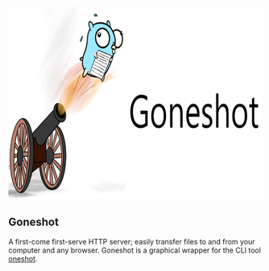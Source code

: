<img src="https://github.com/raphaelreyna/goneshot/raw/master/goneshot_banner.png" width="744px" height="384px">

## Goneshot

A first-come first-serve HTTP server; easily transfer files to and from your computer and any browser.
Goneshot is a graphical wrapper for the CLI tool [oneshot](https://github.com/raphaelreyna/oneshot).
